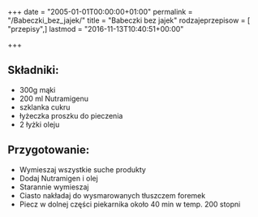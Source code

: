 +++
date = "2005-01-01T00:00:00+01:00"
permalink = "/Babeczki_bez_jajek/"
title = "Babeczki bez jajek"
rodzajeprzepisow = [ "przepisy",]
lastmod = "2016-11-13T10:40:51+00:00"

+++

Składniki:
----------

-   300g mąki
-   200 ml Nutramigenu
-   szklanka cukru
-   łyżeczka proszku do pieczenia
-   2 łyżki oleju

Przygotowanie:
--------------

-   Wymieszaj wszystkie suche produkty
-   Dodaj Nutramigen i olej
-   Starannie wymieszaj
-   Ciasto nakładaj do wysmarowanych tłuszczem foremek
-   Piecz w dolnej części piekarnika około 40 min w temp. 200 stopni
